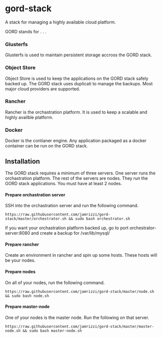 # gord-stack

A stack for managing a highly available cloud platform.

GORD stands for . . .

### Glusterfs
Glusterfs is used to maintain persistent storage accross the GORD stack.
### Object Store
Object Store is used to keep the applications on the GORD stack safely backed up. The GORD stack uses duplicati to manage the backups. Most major cloud providers are supported.
### Rancher
Rancher is the orchastration platform. It is used to keep a scalable and highly availble platform.
### Docker
Docker is the contianer engine. Any application packaged as a docker container can be run on the GORD stack.

## Installation

The GORD stack requires a minimum of three servers. One server runs the orchastration platform. The rest of the servers are nodes. They run the GORD stack applications. You must have at least 2 nodes.

#### Prepare orchastration server
SSH into the orchastration server and run the following command.

```
https://raw.githubusercontent.com/jamrizzi/gord-stack/master/orchestrator.sh && sudo bash orchestrator.sh
```

If you want your orchastration platform backed up, go to port orchestrator-server:8080 and create a backup for /var/lib/mysql/ 

#### Prepare rancher

Create an environment in rancher and spin up some hosts. These hosts will be your nodes.

#### Prepare nodes

On all of your nodes, run the following command.

```
https://raw.githubusercontent.com/jamrizzi/gord-stack/master/node.sh && sudo bash node.sh
```

#### Prepare master-node

One of your nodes is the master node. Run the following on that server.

```
https://raw.githubusercontent.com/jamrizzi/gord-stack/master/master-node.sh && sudo bash master-node.sh
```
